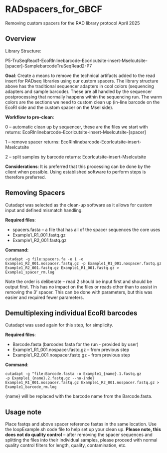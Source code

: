 # RADspacers_for_GBCF
Removing custom spacers for the RAD library protocol April 2025

## Overview
Library Structure:

P5-TruSeqRead1-EcoRInlinebarcode-EcorIcutsite-insert-MseIcutsite-[spacer]-SamplebarcodeTruSeqRead2-P7

<b>Goal</b>: Create a means to remove the technical artifacts added to the read insert for RADseq libraries
using our custom spacers. The library structure above has the traditional sequencer adapters in cool
colors (sequencing adapters and sample barcode). These are all handled by the sequencer postprocessing that normally happens within the sequencing run. The warm colors are the sections we need
to custom clean up (in-line barcode on the EcoRI side and the custom spacer on the MseI side).

<b>Workflow to pre-clean</b>:

 0 – automatic clean up by sequencer, these are the files we start with
 returns: EcoRInlinebarcode-EcorIcutsite-insert-MseIcutsite-[spacer]
 
 1 – remove spacer
 returns: EcoRInlinebarcode-EcorIcutsite-insert-MseIcutsite
 
 2 – split samples by barcode
 returns: EcorIcutsite-insert-MseIcutsite

<b>Considerations</b>: It is preferred that this processing can be done by the client when possible. Using
established software to perform steps is therefore preferred. 

## Removing Spacers
Cutadapt was selected as the clean-up software as it allows for custom input and defined mismatch
handling.

<b>Required files</b>: 
* spacers.fasta – a file that has all of the spacer sequences the core uses
* Example1_R1_001.fastq.gz
* Example1_R2_001.fastq.gz

<b>Command:</b>

<code>cutadapt -g file:spacers.fa -e 1 -o Example1_R2_001.nospacer.fastq.gz -p Example1_R1_001.nospacer.fastq.gz Example1_R2_001.fastq.gz Example1_R1_001.fastq.gz > Example1_spacer_rm.log</code>

Note the order is deliberate – read 2 should be input first and should be output first. This has no impact
on the files or reads other than to assist in removing the 3’ spacer. This can be done with parameters,
but this was easier and required fewer parameters.

## Demultiplexing individual EcoRI barcodes

Cutadapt was used again for this step, for simplicity.

<b>Required files</b>: 
* Barcode.fasta (barcodes fasta for the run - provided by user)
* Example1_R1_001.nospacer.fastq.gz – from previous step
* Example1_R2_001.nospacer.fastq.gz – from previous step

<b>Command</b>:

<code>cutadapt -g ^file:Barcode.fasta -o Example1_{name}.1.fastq.gz -p Example1_{name}.2.fastq.gz --no-indel Example1_R1_001.nospacer.fastq.gz Example1_R2_001.nospacer.fastq.gz > Example1_barcode_rm.log</code>

{name} will be replaced with the barcode name from the Barcode.fasta.

## Usage note
Place fastqs and above spacer reference fastas in the same location. Use the loopExample.sh code file to help set up your clean up.
<b>Please note, this does not do quality control</b> – after removing the spacer sequences and splitting the
files into their individual samples, please proceed with normal quality control filters for length, quality,
contamination, etc.
